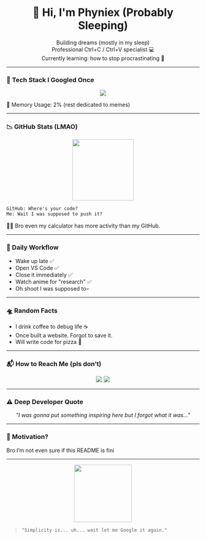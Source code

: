 <h1 align="center">🥱 Hi, I'm Phyniex (Probably Sleeping)</h1>

<p align="center">
  Building dreams (mostly in my sleep)<br/>
  Professional Ctrl+C / Ctrl+V specialist 💻<br/>
  Currently learning: how to stop procrastinating 🐢
</p>

---

### 🧰 Tech Stack I Googled Once

<p align="center">
  <img src="https://skillicons.dev/icons?i=html,css,js,ts,c++,nodejs,java,php,git" />
</p>

🧠 Memory Usage: 2% (rest dedicated to memes)

---

### 📉 GitHub Stats (LMAO)

<p align="center">
  <img src="https://media.tenor.com/nFvkm1FouN0AAAAC/loading-buffering.gif" height="160"/>
</p>

```txt
GitHub: Where's your code?
Me: Wait I was supposed to push it?
```

🧍‍♂️ Bro even my calculator has more activity than my GitHub.

---

### 🐢 Daily Workflow

- Wake up late ✅  
- Open VS Code ✅  
- Close it immediately ✅  
- Watch anime for "research" ✅  
- Oh shoot I was supposed to–

<!-- wait what was I doing again? -->

---

### 🛸 Random Facts

- I drink coffee to debug life ☕  
- Once built a website. Forgot to save it.  
- Will write code for pizza 🍕

---

### 📬 How to Reach Me (pls don’t)

<p align="center">
  <a href="mailto:helpdesk.omnicord@gmail.com"><img src="https://img.shields.io/badge/Send%20Me%20Bugs-So%20I%20Can%20Ignore%20Them-%23FF5733?style=for-the-badge&logo=gmail&logoColor=white"/></a>
  <a href="https://twitter.com/omnicord"><img src="https://img.shields.io/badge/DM%20Me%20On%20Twitter%20If-%20You%20Enjoy%20Pain-%231DA1F2?style=for-the-badge&logo=twitter&logoColor=white"/></a>
</p>

---

### ⚠️ Deep Developer Quote

<p align="center"><i>"I was gonna put something inspiring here but I forgot what it was..."</i></p>

---

### 🧠 Motivation?

Bro I’m not even sure if this README is fini

<!-- WAIT WHAT DID I FORGET TO WRITE HERE?? -->

---

<p align="center">
  <img src="https://media.tenor.com/P1hR2-2c_x4AAAAC/error404-cat.gif" height="150"/>
</p>

> `"Simplicity is... uh... wait let me Google it again."`
